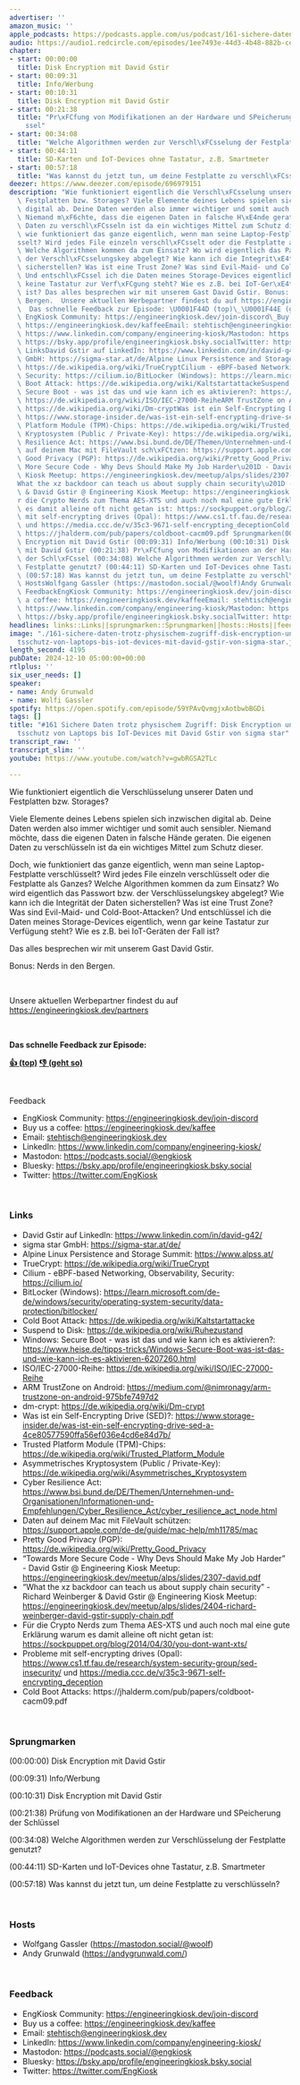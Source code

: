 ```yaml
---
advertiser: ''
amazon_music: ''
apple_podcasts: https://podcasts.apple.com/us/podcast/161-sichere-daten-trotz-physischem-zugriff-disk-encryption/id1603082924?i=1000679842817&uo=4
audio: https://audio1.redcircle.com/episodes/1ee7493e-44d3-4b48-882b-cee35ccde8b5/stream.mp3
chapter:
- start: 00:00:00
  title: Disk Encryption mit David Gstir
- start: 00:09:31
  title: Info/Werbung
- start: 00:10:31
  title: Disk Encryption mit David Gstir
- start: 00:21:38
  title: "Pr\xFCfung von Modifikationen an der Hardware und SPeicherung der Schl\xFC\
    ssel"
- start: 00:34:08
  title: "Welche Algorithmen werden zur Verschl\xFCsselung der Festplatte genutzt?"
- start: 00:44:11
  title: SD-Karten und IoT-Devices ohne Tastatur, z.B. Smartmeter
- start: 00:57:18
  title: "Was kannst du jetzt tun, um deine Festplatte zu verschl\xFCsseln?"
deezer: https://www.deezer.com/episode/696979151
description: "Wie funktioniert eigentlich die Verschl\xFCsselung unserer Daten und\
  \ Festplatten bzw. Storages? Viele Elemente deines Lebens spielen sich inzwischen\
  \ digital ab. Deine Daten werden also immer wichtiger und somit auch sensibler.\
  \ Niemand m\xF6chte, dass die eigenen Daten in falsche H\xE4nde geraten. Die eigenen\
  \ Daten zu verschl\xFCsseln ist da ein wichtiges Mittel zum Schutz dieser. Doch,\
  \ wie funktioniert das ganze eigentlich, wenn man seine Laptop-Festplatte verschl\xFC\
  sselt? Wird jedes File einzeln verschl\xFCsselt oder die Festplatte als Ganzes?\
  \ Welche Algorithmen kommen da zum Einsatz? Wo wird eigentlich das Passwort bzw.\
  \ der Verschl\xFCsselungskey abgelegt? Wie kann ich die Integrit\xE4t der Daten\
  \ sicherstellen? Was ist eine Trust Zone? Was sind Evil-Maid- und Cold-Boot-Attacken?\
  \ Und entschl\xFCssel ich die Daten meines Storage-Devices eigentlich, wenn gar\
  \ keine Tastatur zur Verf\xFCgung steht? Wie es z.B. bei IoT-Ger\xE4ten der Fall\
  \ ist? Das alles besprechen wir mit unserem Gast David Gstir. Bonus: Nerds in den\
  \ Bergen.  Unsere aktuellen Werbepartner findest du auf https://engineeringkiosk.dev/partners\
  \  Das schnelle Feedback zur Episode: \U0001F44D (top)\_\U0001F44E (geht so)  Feedback\
  \ EngKiosk Community: https://engineeringkiosk.dev/join-discord\_Buy us a coffee:\
  \ https://engineeringkiosk.dev/kaffeeEmail: stehtisch@engineeringkiosk.devLinkedIn:\
  \ https://www.linkedin.com/company/engineering-kiosk/Mastodon: https://podcasts.social/@engkioskBluesky:\
  \ https://bsky.app/profile/engineeringkiosk.bsky.socialTwitter: https://twitter.com/EngKiosk\
  \ LinksDavid Gstir auf LinkedIn: https://www.linkedin.com/in/david-g42/sigma star\
  \ GmbH: https://sigma-star.at/de/Alpine Linux Persistence and Storage Summit: https://www.alpss.at/TrueCrypt:\
  \ https://de.wikipedia.org/wiki/TrueCryptCilium - eBPF-based Networking, Observability,\
  \ Security: https://cilium.io/BitLocker (Windows): https://learn.microsoft.com/de-de/windows/security/operating-system-security/data-protection/bitlocker/Cold\
  \ Boot Attack: https://de.wikipedia.org/wiki/KaltstartattackeSuspend to Disk: https://de.wikipedia.org/wiki/RuhezustandWindows:\
  \ Secure Boot - was ist das und wie kann ich es aktivieren?: https://www.heise.de/tipps-tricks/Windows-Secure-Boot-was-ist-das-und-wie-kann-ich-es-aktivieren-6207260.htmlISO/IEC-27000-Reihe:\
  \ https://de.wikipedia.org/wiki/ISO/IEC-27000-ReiheARM TrustZone on Android: https://medium.com/@nimronagy/arm-trustzone-on-android-975bfe7497d2dm-crypt:\
  \ https://de.wikipedia.org/wiki/Dm-cryptWas ist ein Self-Encrypting Drive (SED)?:\
  \ https://www.storage-insider.de/was-ist-ein-self-encrypting-drive-sed-a-4ce80577590ffa56ef036e4cd6e84d7b/Trusted\
  \ Platform Module (TPM)-Chips: https://de.wikipedia.org/wiki/Trusted_Platform_ModuleAsymmetrisches\
  \ Kryptosystem (Public / Private-Key): https://de.wikipedia.org/wiki/Asymmetrisches_KryptosystemCyber\
  \ Resilience Act: https://www.bsi.bund.de/DE/Themen/Unternehmen-und-Organisationen/Informationen-und-Empfehlungen/Cyber_Resilience_Act/cyber_resilience_act_node.htmlDaten\
  \ auf deinem Mac mit FileVault sch\xFCtzen: https://support.apple.com/de-de/guide/mac-help/mh11785/macPretty\
  \ Good Privacy (PGP): https://de.wikipedia.org/wiki/Pretty_Good_Privacy\u201CTowards\
  \ More Secure Code - Why Devs Should Make My Job Harder\u201D - David Gstir @ Engineering\
  \ Kiosk Meetup: https://engineeringkiosk.dev/meetup/alps/slides/2307-david.pdf\u201C\
  What the xz backdoor can teach us about supply chain security\u201D - Richard Weinberger\
  \ & David Gstir @ Engineering Kiosk Meetup: https://engineeringkiosk.dev/meetup/alps/slides/2404-richard-weinberger-david-gstir-supply-chain.pdfF\xFC\
  r die Crypto Nerds zum Thema AES-XTS und auch noch mal eine gute Erkl\xE4rung warum\
  \ es damit alleine oft nicht getan ist: https://sockpuppet.org/blog/2014/04/30/you-dont-want-xts/Probleme\
  \ mit self-encrypting drives (Opal): https://www.cs1.tf.fau.de/research/system-security-group/sed-insecurity/\
  \ und https://media.ccc.de/v/35c3-9671-self-encrypting_deceptionCold Boot Attacks:\
  \ https://jhalderm.com/pub/papers/coldboot-cacm09.pdf Sprungmarken(00:00:00) Disk\
  \ Encryption mit David Gstir (00:09:31) Info/Werbung (00:10:31) Disk Encryption\
  \ mit David Gstir (00:21:38) Pr\xFCfung von Modifikationen an der Hardware und SPeicherung\
  \ der Schl\xFCssel (00:34:08) Welche Algorithmen werden zur Verschl\xFCsselung der\
  \ Festplatte genutzt? (00:44:11) SD-Karten und IoT-Devices ohne Tastatur, z.B. Smartmeter\
  \ (00:57:18) Was kannst du jetzt tun, um deine Festplatte zu verschl\xFCsseln? \
  \ HostsWolfgang Gassler (https://mastodon.social/@woolf)Andy Grunwald (https://andygrunwald.com/)\
  \ FeedbackEngKiosk Community: https://engineeringkiosk.dev/join-discord\_Buy us\
  \ a coffee: https://engineeringkiosk.dev/kaffeeEmail: stehtisch@engineeringkiosk.devLinkedIn:\
  \ https://www.linkedin.com/company/engineering-kiosk/Mastodon: https://podcasts.social/@engkioskBluesky:\
  \ https://bsky.app/profile/engineeringkiosk.bsky.socialTwitter: https://twitter.com/EngKiosk"
headlines: links::Links||sprungmarken::Sprungmarken||hosts::Hosts||feedback::Feedback
image: "./161-sichere-daten-trotz-physischem-zugriff-disk-encryption-und-integrit\xE4\
  tsschutz-von-laptops-bis-iot-devices-mit-david-gstir-von-sigma-star.jpg"
length_second: 4195
pubDate: 2024-12-10 05:00:00+00:00
rtlplus: ''
six_user_needs: []
speaker:
- name: Andy Grunwald
- name: Wolfi Gassler
spotify: https://open.spotify.com/episode/59YPAvQvmgjxAotbwbBGDi
tags: []
title: "#161 Sichere Daten trotz physischem Zugriff: Disk Encryption und Integrit\xE4\
  tsschutz von Laptops bis IoT-Devices mit David Gstir von sigma star"
transcript_raw: ''
transcript_slim: ''
youtube: https://www.youtube.com/watch?v=gwbRGSA2TLc

---
```

<p>Wie funktioniert eigentlich die Verschlüsselung unserer Daten und Festplatten bzw. Storages?</p><p>Viele Elemente deines Lebens spielen sich inzwischen digital ab. Deine Daten werden also immer wichtiger und somit auch sensibler. Niemand möchte, dass die eigenen Daten in falsche Hände geraten. Die eigenen Daten zu verschlüsseln ist da ein wichtiges Mittel zum Schutz dieser.</p><p>Doch, wie funktioniert das ganze eigentlich, wenn man seine Laptop-Festplatte verschlüsselt? Wird jedes File einzeln verschlüsselt oder die Festplatte als Ganzes? Welche Algorithmen kommen da zum Einsatz? Wo wird eigentlich das Passwort bzw. der Verschlüsselungskey abgelegt? Wie kann ich die Integrität der Daten sicherstellen? Was ist eine Trust Zone? Was sind Evil-Maid- und Cold-Boot-Attacken? Und entschlüssel ich die Daten meines Storage-Devices eigentlich, wenn gar keine Tastatur zur Verfügung steht? Wie es z.B. bei IoT-Geräten der Fall ist?</p><p>Das alles besprechen wir mit unserem Gast David Gstir.</p><p>Bonus: Nerds in den Bergen.</p><p><br></p><p>Unsere aktuellen Werbepartner findest du auf <a href="https://engineeringkiosk.dev/partners">https://engineeringkiosk.dev/partners</a></p><p><br></p><p><strong>Das schnelle Feedback zur Episode:</strong></p><p><a href="https://api.openpodcast.dev/feedback/161/upvote" rel="nofollow"><strong>👍 (top)</strong></a><strong> </strong><a href="https://api.openpodcast.dev/feedback/161/downvote" rel="nofollow"><strong>👎 (geht so)</strong></a></p><p><br></p><p>Feedback</p><ul><li>EngKiosk Community: <a href="https://engineeringkiosk.dev/join-discord">https://engineeringkiosk.dev/join-discord</a> </li><li>Buy us a coffee: <a href="https://engineeringkiosk.dev/kaffee">https://engineeringkiosk.dev/kaffee</a></li><li>Email: <a href="mailto:stehtisch@engineeringkiosk.dev" rel="nofollow">stehtisch@engineeringkiosk.dev</a></li><li>LinkedIn: <a href="https://www.linkedin.com/company/engineering-kiosk/" rel="nofollow">https://www.linkedin.com/company/engineering-kiosk/</a></li><li>Mastodon: <a href="https://podcasts.social/@engkiosk" rel="nofollow">https://podcasts.social/@engkiosk</a></li><li>Bluesky: <a href="https://bsky.app/profile/engineeringkiosk.bsky.social" rel="nofollow">https://bsky.app/profile/engineeringkiosk.bsky.social</a></li><li>Twitter: <a href="https://twitter.com/EngKiosk" rel="nofollow">https://twitter.com/EngKiosk</a></li></ul><p><br></p><h3 id="links">Links</h3><ul><li>David Gstir auf LinkedIn: <a href="https://www.linkedin.com/in/david-g42/" rel="nofollow">https://www.linkedin.com/in/david-g42/</a></li><li>sigma star GmbH: <a href="https://sigma-star.at/de/" rel="nofollow">https://sigma-star.at/de/</a></li><li>Alpine Linux Persistence and Storage Summit: <a href="https://www.alpss.at/" rel="nofollow">https://www.alpss.at/</a></li><li>TrueCrypt: <a href="https://de.wikipedia.org/wiki/TrueCrypt" rel="nofollow">https://de.wikipedia.org/wiki/TrueCrypt</a></li><li>Cilium - eBPF-based Networking, Observability, Security: <a href="https://cilium.io/" rel="nofollow">https://cilium.io/</a></li><li>BitLocker (Windows): <a href="https://learn.microsoft.com/de-de/windows/security/operating-system-security/data-protection/bitlocker/" rel="nofollow">https://learn.microsoft.com/de-de/windows/security/operating-system-security/data-protection/bitlocker/</a></li><li>Cold Boot Attack: <a href="https://de.wikipedia.org/wiki/Kaltstartattacke" rel="nofollow">https://de.wikipedia.org/wiki/Kaltstartattacke</a></li><li>Suspend to Disk: <a href="https://de.wikipedia.org/wiki/Ruhezustand" rel="nofollow">https://de.wikipedia.org/wiki/Ruhezustand</a></li><li>Windows: Secure Boot - was ist das und wie kann ich es aktivieren?: <a href="https://www.heise.de/tipps-tricks/Windows-Secure-Boot-was-ist-das-und-wie-kann-ich-es-aktivieren-6207260.html" rel="nofollow">https://www.heise.de/tipps-tricks/Windows-Secure-Boot-was-ist-das-und-wie-kann-ich-es-aktivieren-6207260.html</a></li><li>ISO/IEC-27000-Reihe: <a href="https://de.wikipedia.org/wiki/ISO/IEC-27000-Reihe" rel="nofollow">https://de.wikipedia.org/wiki/ISO/IEC-27000-Reihe</a></li><li>ARM TrustZone on Android: <a href="https://medium.com/@nimronagy/arm-trustzone-on-android-975bfe7497d2" rel="nofollow">https://medium.com/@nimronagy/arm-trustzone-on-android-975bfe7497d2</a></li><li>dm-crypt: <a href="https://de.wikipedia.org/wiki/Dm-crypt" rel="nofollow">https://de.wikipedia.org/wiki/Dm-crypt</a></li><li>Was ist ein Self-Encrypting Drive (SED)?: <a href="https://www.storage-insider.de/was-ist-ein-self-encrypting-drive-sed-a-4ce80577590ffa56ef036e4cd6e84d7b/" rel="nofollow">https://www.storage-insider.de/was-ist-ein-self-encrypting-drive-sed-a-4ce80577590ffa56ef036e4cd6e84d7b/</a></li><li>Trusted Platform Module (TPM)-Chips: <a href="https://de.wikipedia.org/wiki/Trusted_Platform_Module" rel="nofollow">https://de.wikipedia.org/wiki/Trusted_Platform_Module</a></li><li>Asymmetrisches Kryptosystem (Public / Private-Key): <a href="https://de.wikipedia.org/wiki/Asymmetrisches_Kryptosystem" rel="nofollow">https://de.wikipedia.org/wiki/Asymmetrisches_Kryptosystem</a></li><li>Cyber Resilience Act: <a href="https://www.bsi.bund.de/DE/Themen/Unternehmen-und-Organisationen/Informationen-und-Empfehlungen/Cyber_Resilience_Act/cyber_resilience_act_node.html" rel="nofollow">https://www.bsi.bund.de/DE/Themen/Unternehmen-und-Organisationen/Informationen-und-Empfehlungen/Cyber_Resilience_Act/cyber_resilience_act_node.html</a></li><li>Daten auf deinem Mac mit FileVault schützen: <a href="https://support.apple.com/de-de/guide/mac-help/mh11785/mac" rel="nofollow">https://support.apple.com/de-de/guide/mac-help/mh11785/mac</a></li><li>Pretty Good Privacy (PGP): <a href="https://de.wikipedia.org/wiki/Pretty_Good_Privacy" rel="nofollow">https://de.wikipedia.org/wiki/Pretty_Good_Privacy</a></li><li>“Towards More Secure Code - Why Devs Should Make My Job Harder” - David Gstir @ Engineering Kiosk Meetup: <a href="https://engineeringkiosk.dev/meetup/alps/slides/2307-david.pdf">https://engineeringkiosk.dev/meetup/alps/slides/2307-david.pdf</a></li><li>“What the xz backdoor can teach us about supply chain security” - Richard Weinberger &amp; David Gstir @ Engineering Kiosk Meetup: <a href="https://engineeringkiosk.dev/meetup/alps/slides/2404-richard-weinberger-david-gstir-supply-chain.pdf">https://engineeringkiosk.dev/meetup/alps/slides/2404-richard-weinberger-david-gstir-supply-chain.pdf</a></li><li>Für die Crypto Nerds zum Thema AES-XTS und auch noch mal eine gute Erklärung warum es damit alleine oft nicht getan ist: <a href="https://sockpuppet.org/blog/2014/04/30/you-dont-want-xts/" rel="nofollow">https://sockpuppet.org/blog/2014/04/30/you-dont-want-xts/</a></li><li>Probleme mit self-encrypting drives (Opal): <a href="https://www.cs1.tf.fau.de/research/system-security-group/sed-insecurity/" rel="nofollow">https://www.cs1.tf.fau.de/research/system-security-group/sed-insecurity/</a> und <a href="https://media.ccc.de/v/35c3-9671-self-encrypting_deception" rel="nofollow">https://media.ccc.de/v/35c3-9671-self-encrypting_deception</a></li><li>Cold Boot Attacks: https://jhalderm.com/pub/papers/coldboot-cacm09.pdf</li></ul><p><br></p><h3 id="sprungmarken">Sprungmarken</h3><p>(00:00:00) Disk Encryption mit David Gstir</p><p>(00:09:31) Info/Werbung</p><p>(00:10:31) Disk Encryption mit David Gstir</p><p>(00:21:38) Prüfung von Modifikationen an der Hardware und SPeicherung der Schlüssel</p><p>(00:34:08) Welche Algorithmen werden zur Verschlüsselung der Festplatte genutzt?</p><p>(00:44:11) SD-Karten und IoT-Devices ohne Tastatur, z.B. Smartmeter</p><p>(00:57:18) Was kannst du jetzt tun, um deine Festplatte zu verschlüsseln?</p><p><br></p><h3 id="hosts">Hosts</h3><ul><li>Wolfgang Gassler (<a href="https://mastodon.social/@woolf" rel="nofollow">https://mastodon.social/@woolf</a>)</li><li>Andy Grunwald (<a href="https://andygrunwald.com/" rel="nofollow">https://andygrunwald.com/</a>)</li></ul><p><br></p><h3 id="feedback">Feedback</h3><ul><li>EngKiosk Community: <a href="https://engineeringkiosk.dev/join-discord">https://engineeringkiosk.dev/join-discord</a> </li><li>Buy us a coffee: <a href="https://engineeringkiosk.dev/kaffee">https://engineeringkiosk.dev/kaffee</a></li><li>Email: <a href="mailto:stehtisch@engineeringkiosk.dev" rel="nofollow">stehtisch@engineeringkiosk.dev</a></li><li>LinkedIn: <a href="https://www.linkedin.com/company/engineering-kiosk/" rel="nofollow">https://www.linkedin.com/company/engineering-kiosk/</a></li><li>Mastodon: <a href="https://podcasts.social/@engkiosk" rel="nofollow">https://podcasts.social/@engkiosk</a></li><li>Bluesky: <a href="https://bsky.app/profile/engineeringkiosk.bsky.social" rel="nofollow">https://bsky.app/profile/engineeringkiosk.bsky.social</a></li><li>Twitter: <a href="https://twitter.com/EngKiosk" rel="nofollow">https://twitter.com/EngKiosk</a></li></ul>